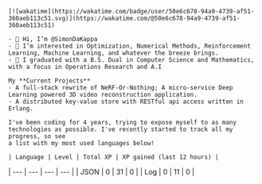 
    [![wakatime](https://wakatime.com/badge/user/50e6c678-94a9-4739-af51-360aeb113c51.svg)](https://wakatime.com/@50e6c678-94a9-4739-af51-360aeb113c51)

    - 👋 Hi, I’m @SimonDaKappa
    - 👀 I’m interested in Optimization, Numerical Methods, Reinforcement Learning, Machine Learning, and whatever the breeze brings.
    - 🌱 I graduated with a B.S. Dual in Computer Science and Mathematics, with a focus in Operations Research and A.I

    My **Current Projects** 
    - A full-stack rewrite of NeRF-Or-Nothing; A micro-service Deep Learning powered 3D video reconstruction application.
    - A distributed key-value store with RESTful api access written in Erlang.

    I've been coding for 4 years, trying to expose myself to as many technologies as possible. I've recently started to track all my progress, so see
    a list with my most used languages below!

    | Language | Level | Total XP | XP gained (last 12 hours) |
| --- | --- | --- | --- |
| JSON | 0 | 31 | 0 |
| Log | 0 | 11 | 0 |
    